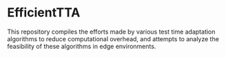 # EfficientTTA
This repository compiles the efforts made by various test time adaptation algorithms to reduce computational overhead, and attempts to analyze the feasibility of these algorithms in edge environments.
